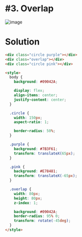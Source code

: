 # #3. Overlap
![image](https://user-images.githubusercontent.com/88684972/198737433-027cd916-1d01-4a14-9bde-aa342dffe3d8.png)

# Solution
```html
<div class="circle purple"></div>
<div class="overlap"></div>
<div class="circle pink"></div>

<style>
  body {
    background: #09042A;

    display: flex;
    align-items: center;
    justify-content: center;
  }

  .circle {
    width: 150px;
    aspect-ratio: 1;

    border-radius: 50%;
  }

  .purple {
    background: #7B3F61;
    transform: translateX(65px);
  }

  .pink {
    background: #E78481;
    transform: translateX(-65px);
  }

  .overlap {
    width: 80px;
    height: 80px;
    z-index: 1;

    background: #09042A;
    border-radius: 95% 0;
    transform: rotate(-45deg);
  }
</style>
```
